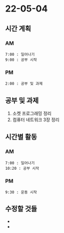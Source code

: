 # 22-05-04

## 시간 계획

### AM
    7:00 : 일어나기
    9:00 : 공부 시작

### PM
    2:00 : 공부 및 과제

## 공부 및 과제
1. 소켓 프로그래밍 정리
2. 컴퓨터 네트워크 3장 정리

## 시간별 활동

### AM
    7:00 : 일어나기
    10:20 : 공부 시작

### PM
    9:30 : 운동 시작

## 수정할 것들
- 
- 